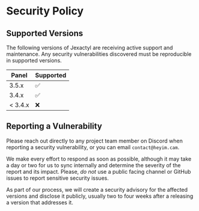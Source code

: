 # Security Policy

## Supported Versions
The following versions of Jexactyl are receiving active support and maintenance. Any security vulnerabilities discovered must be reproducible in supported versions.

| Panel   | Supported          |
|---------|--------------------|
| 3.5.x   | :white_check_mark: |
| 3.4.x   | :white_check_mark: |
| < 3.4.x | :x:                |

## Reporting a Vulnerability

Please reach out directly to any project team member on Discord when reporting a security vulnerability, or you can email `contact@heyim.cam`.

We make every effort to respond as soon as possible, although it may take a day or two for us to sync internally and determine the severity of the report and its impact. Please, _do not_ use a public facing channel or GitHub issues to report sensitive security issues.

As part of our process, we will create a security advisory for the affected versions and disclose it publicly, usually two to four weeks after a releasing a version that addresses it.

